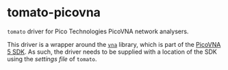 # tomato-picovna

`tomato` driver for Pico Technologies PicoVNA network analysers.

This driver is a wrapper around the [`vna`](https://pypi.org/project/vna/) library, which is part of the [PicoVNA 5 SDK](https://github.com/picotech/picovna5-examples). As such, the driver needs to be supplied with a location of the SDK using the *settings file* of `tomato`.

